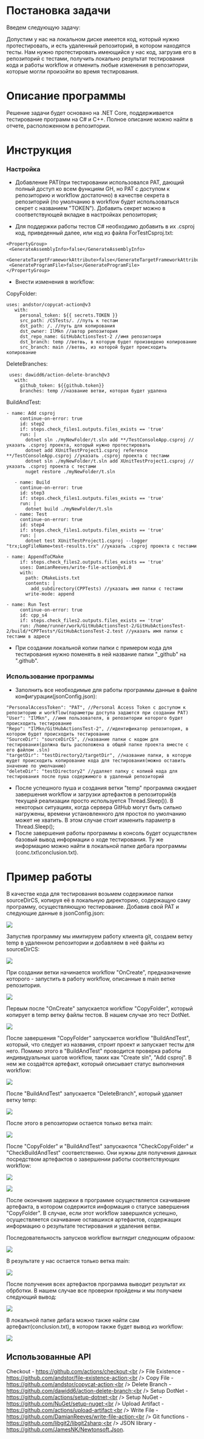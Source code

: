 # Постановка задачи

 Введем следующую задачу:
 
 Допустим у нас на локальном диске имеется код, который нужно протестировать, и есть удаленный репозиторий, в котором находятся тесты. Нам нужно протестировать имеющийся у нас код, загрузив его в репозиторий с тестами, получить локально результат тестирования кода и работы workflow и отменить любые изменения в репозитории, которые могли произойти во время тестирования.
 
# Описание программы

 Решение задачи будет основано на .NET Core, поддерживается тестирование программ на C# и C++. Полное описание можно найти в отчете, расположенном в репозитории.
 
# Инструкция

### Настройка
 
   - Добавление PAT(при тестировании использовался PAT, дающий полный доступ ко всем функциям GH, но PAT с доступом к репозиторию и workflow достаточно) в качестве секрета в репозиторий (по умолчанию в workflow будет использоваться секрет с названием "TOKEN"). Добавить секрет можно в соответствующей вкладке в настройках репозитория;

   - Для поддержки работы тестов C# необходимо добавить в их .csproj код, приведенный далее, или код из файла ForTestCsproj.txt:
   ```
  <PropertyGroup>
    <GenerateAssemblyInfo>false</GenerateAssemblyInfo>
    <GenerateTargetFrameworkAttribute>false</GenerateTargetFrameworkAttribute>
    <GenerateProgramFile>false</GenerateProgramFile>
  </PropertyGroup>
  ```
   - Внести изменения в workflow:

   CopyFolder:
   ```
   uses: andstor/copycat-action@v3
      with:
        personal_token: ${{ secrets.TOKEN }}
        src_path: /CSTests/. //путь к тестам
        dst_path: /. //путь для копирования
        dst_owner: IlMkn //автор репозитория
        dst_repo_name: GitHubActionsTest-2 //имя репозитоиря
        dst_branch: temp //ветвь, в которую будет произведено копирование
        src_branch: main //ветвь, из которой будет происходить копирование
   ```
   DeleteBranches:
   ```
    uses: dawidd6/action-delete-branch@v3
      with:
        github_token: ${{github.token}}
        branches: temp //название ветви, которая будет удалена
   ```
   BuildAndTest: 
   ```
   - name: Add csproj
        continue-on-error: true
        id: step2
        if: steps.check_files1.outputs.files_exists == 'true'
        run: |
          dotnet sln ./myNewFolder/t.sln add **/TestConsoleApp.csproj //указать .csproj проекта, который нужно протестировать
          dotnet add XUnitTestProject1.csproj reference **/TestConsoleApp.csproj //указать .csproj проекта с тестами
          dotnet sln ./myNewFolder/t.sln add XUnitTestProject1.csproj //указать .csproj проекта с тестами
          nuget restore ./myNewFolder/t.sln
                  
      - name: Build
        continue-on-error: true
        id: step3
        if: steps.check_files1.outputs.files_exists == 'true'
        run: |
          dotnet build ./myNewFolder/t.sln
      - name: Test
        continue-on-error: true
        id: step4
        if: steps.check_files1.outputs.files_exists == 'true'
        run: |
          dotnet test XUnitTestProject1.csproj --logger "trx;LogFileName=test-results.trx" //указать .csproj проекта с тестами   
   ```
   ```
   - name: AppendToCMake 
        if: steps.check_files2.outputs.files_exists == 'true' 
        uses: DamianReeves/write-file-action@v1.0
        with:
          path: CMakeLists.txt
          contents: |
            add_subdirectory(CPPTests) //указать имя папки с тестами
          write-mode: append      
   ```
   ```
   - name: Run Test
        continue-on-error: true
        id: cpp_s4
        if: steps.check_files2.outputs.files_exists == 'true'
        run: /home/runner/work/GitHubActionsTest-2/GitHubActionsTest-2/build/*СPPTests*/GitHubActionsTest-2.test //указать имя папки с тестами в адресе
   ```
   - При создании локальной копии папки с примером кода для тестирования нужно поменять в ней название папки "_github" на ".github". <br />
    
 ### Использование программы
 
   - Заполнить все необходимые для работы программы данные в файле конфигурации(jsonConfig.json):
    
   ```
   "PersonalAccessToken": "PAT", //Personal Access Token с доступом к репозиторию и workflow(параметры доступа задаются при создании PAT)
   "User": "IlMkn", //имя пользователя, в репозитории которого будет происходить тестирование
   "Repo": "IlMkn/GitHubActionsTest-2", //идентификатор репозитория, в котором будет происходить тестирование
   "SourceDir": "sourceDirCS", //название папки с кодом для тестирования(должна быть расположена в общей папке проекта вместе с его файлом .sln)
   "targetDir": "testDirectory2/targetDir", //название папки, в которую юудет происходить копирование кода для тестирования(можно оставить значение по умолчанию)
   "deleteDir": "testDirectory2" //удаляет папку с копией кода для тестирования после пуша содержимого в удаленый репозиторий
   ```
   - После успешного пуша и создания ветки "temp" программа ожидает завершения workflow и загрузки артефактов в репозиторий(в текущей реализации просто используется Thread.Sleep()). В некоторых ситуациях, когда сервера GitHub могут быть сильно нагружены, времени установленного для простоя по умолчанию может не хватить. В этом случае стоит изменить параметр в Thread.Sleep();<br />
   - После завершения работы программы в консоль будет осуществлен базовый вывод информации о ходе тестирования. Ту же информацию можно найти в локальной папке дебага программы (conc.txt\conclusion.txt). <br />
# Пример работы

В качестве кода для тестирования возьмем содержимое папки sourceDirCS, копируя её в локальную директорию, содержащую саму программу, осуществляющую тестирование. 
Добавив свой PAT и следующие данные в jsonConfig.json:

![](./images/jsonconf.PNG)

Запустив программу мы имитируем работу клиента git, создаем ветку temp в удаленном репозитории и добавляем в неё файлы из sourceDirCS:

![](./images/temp1.PNG)

При создании ветки начинается workflow "OnCreate", предназначение которого - запустить в работу workflow, описанные в main ветке репозитория.

![](./images/oncreate.PNG)

Первым после "OnCreate" запускается workflow "CopyFolder", который копирует в temp ветку файлы тестов. В нашем случае это тест DotNet. 

![](./images/temp2.PNG)

После завершения "CopyFolder" запускается workflow "BuildAndTest", который, что следует из названия, строит проект и запускает тесты для него. Помимо этого в "BuildAndTest" проводится проверка работы индивидуальных шагов workflow, таких как "Create sln", "Add csproj". В нем же создаётся артефакт, который описывает статус выполнения workflow:

![](./images/build.PNG)

После "BuildAndTest" запускается "DeleteBranch", который удаляет ветку temp:

![](./images/deletebr.PNG)

После этого в репозитории остается только ветка main:

![](./images/tempquestionmark.PNG)

После "CopyFolder" и "BuildAndTest" запускаются "CheckCopyFolder" и "CheckBuildAndTest" соответственно. Они нужны для получения данных посредством артефактов о завершении работы соответствующих workflow:

![](./images/CheckCF.PNG)

![](./images/CheckBaT.PNG)

После окончания задержки в программе осуществляется скачивание артефакта, в котором содержится информация о статусе завершения "CopyFolder". В случае, если этот workflow завершился успешно, осуществляется скачивание оставшихся артефактов, содержащих информацию о результате тестирования и удаления ветви.

Последовательность запусков workflow выглядит следующим образом:

![](./images/WorkflowSequence.PNG)

В результате у нас остается только ветка main:

![](./images/tempquestionmark.PNG)

После получения всех артефактов программа выводит результат их обрботки. В нашем случае все проверки пройдены и мы получаем следующий вывод:

![](./images/output.PNG)

В локальной папке дебага можно также найти сам артефакт(conclusion.txt), в котором также будет вывод из workflow:

![](./images/localfiles.PNG)

## Использованные API
Checkout - https://github.com/actions/checkout;<br />
File Existence - https://github.com/andstor/file-existence-action;<br />
Copy File - https://github.com/andstor/copycat-action;<br />
Delete Branch - https://github.com/dawidd6/action-delete-branch;<br />
Setup DotNet - https://github.com/actions/setup-dotnet;<br />
Setup NuGet - https://github.com/NuGet/setup-nuget;<br />
Upload Artifact - https://github.com/actions/upload-artifact;<br />
Write File - https://github.com/DamianReeves/write-file-action;<br />
Git functions - https://github.com/libgit2/libgit2sharp;<br />
JSON library - https://github.com/JamesNK/Newtonsoft.Json.
